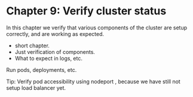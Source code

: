 # Chapter 9: Verify cluster status

In this chapter we verify that various components of the cluster are setup correctly, and are working as expected.

* short chapter.
* Just verification of components.
* What to expect in logs, etc.


Run pods, deployments, etc.

Tip: Verify pod accessibility using nodeport , because we have still not setup load balancer yet.



